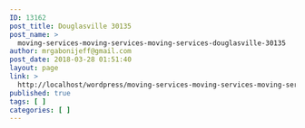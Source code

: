 ```yaml
---
ID: 13162
post_title: Douglasville 30135
post_name: >
  moving-services-moving-services-moving-services-douglasville-30135
author: mrgabonijeff@gmail.com
post_date: 2018-03-28 01:51:40
layout: page
link: >
  http://localhost/wordpress/moving-services-moving-services-moving-services-douglasville-30135/
published: true
tags: [ ]
categories: [ ]
---
```

